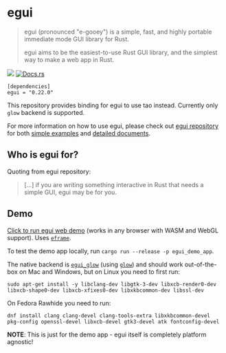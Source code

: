 # egui

> egui (pronounced "e-gooey") is a simple, fast, and highly portable immediate mode GUI library for Rust.
>
> egui aims to be the easiest-to-use Rust GUI library, and the simplest way to make a web app in Rust.

[![](https://img.shields.io/crates/v/egui.svg)](https://crates.io/crates/egui)
[![Docs.rs](https://docs.rs/egui/badge.svg)](https://docs.rs/egui)

```
[dependencies]
egui = "0.22.0"
```

This repository provides binding for egui to use tao instead. Currently only `glow` backend is supported.

For more information on how to use egui, please check out [egui repository](https://github.com/emilk/egui) for both [simple examples](https://github.com/emilk/egui/tree/master/examples) and [detailed documents](https://docs.rs/egui).

## Who is egui for?

Quoting from egui repository:

> [...] if you are writing something interactive in Rust that needs a simple GUI, egui may be for you.

## Demo

[Click to run egui web demo](https://www.egui.rs/#demo) (works in any browser with WASM and WebGL support). Uses [`eframe`](https://github.com/emilk/egui/tree/master/crates/eframe).

To test the demo app locally, run `cargo run --release -p egui_demo_app`.

The native backend is [`egui_glow`](https://github.com/emilk/egui/tree/master/crates/egui_glow) (using [`glow`](https://crates.io/crates/glow)) and should work out-of-the-box on Mac and Windows, but on Linux you need to first run:

`sudo apt-get install -y libclang-dev libgtk-3-dev libxcb-render0-dev libxcb-shape0-dev libxcb-xfixes0-dev libxkbcommon-dev libssl-dev`

On Fedora Rawhide you need to run:

`dnf install clang clang-devel clang-tools-extra libxkbcommon-devel pkg-config openssl-devel libxcb-devel gtk3-devel atk fontconfig-devel`

**NOTE**: This is just for the demo app - egui itself is completely platform agnostic!
